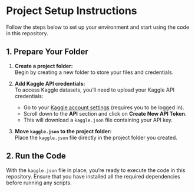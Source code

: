 # Project Setup Instructions

Follow the steps below to set up your environment and start using the code in this repository.

## 1. Prepare Your Folder

1. **Create a project folder:**  
   Begin by creating a new folder to store your files and credentials.

2. **Add Kaggle API credentials:**  
   To access Kaggle datasets, you’ll need to upload your Kaggle API credentials:
   - Go to your [Kaggle account settings](https://www.kaggle.com/account) (requires you to be logged in).
   - Scroll down to the **API** section and click on **Create New API Token**.
   - This will download a `kaggle.json` file containing your API key.

3. **Move `kaggle.json` to the project folder:**  
   Place the `kaggle.json` file directly in the project folder you created.

## 2. Run the Code

With the `kaggle.json` file in place, you’re ready to execute the code in this repository. Ensure that you have installed all the required dependencies before running any scripts.
